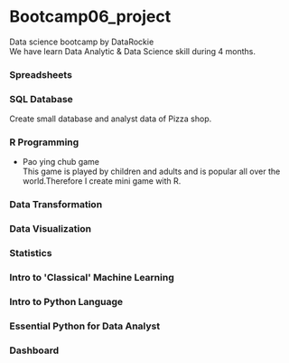 # Bootcamp06_project
Data science bootcamp by DataRockie <br>
We have learn Data Analytic & Data Science skill during 4 months.


<h3> Spreadsheets </h3>
<h3> SQL Database </h3>
    Create small database and analyst data of Pizza shop.
<h3> R Programming </h3>
  <ul>
    <li>
      Pao ying chub game
    </li>
      This game is played by children and adults and is popular all over the world.Therefore I create mini game with R. <br>
  </ul>
  
<h3> Data Transformation </h3>
<h3> Data Visualization </h3>
<h3> Statistics </h3>
<h3> Intro to 'Classical' Machine Learning </h3>
<h3> Intro to Python Language </h3>
<h3> Essential Python for Data Analyst </h3>
<h3> Dashboard </h3>


